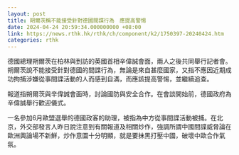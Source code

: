 ```yaml
---
layout: post
title: 朔爾茨稱不能接受針對德國間諜行為　應提高警惕
date: 2024-04-24 20:59:34.000000000 +08:00
link: https://news.rthk.hk/rthk/ch/component/k2/1750397-20240424.htm
categories: rthk
---
```


德國總理朔爾茨在柏林與到訪的英國首相辛偉誠會面，兩人之後共同舉行記者會。朔爾茨說不能接受針對德國的間諜行為，無論是來自甚麼國家，又指不應因近期成功拘捕涉嫌從事間諜活動的人而感到自滿，而應該提高警惕，並繼續追查。

報道指朔爾茨與辛偉誠會面時，討論國防與安全合作。在會談開始前，德國政府為辛偉誠舉行歡迎儀式。

一名參加6月歐盟選舉的德國政客的助理，被指為中方從事間諜活動被捕。在北京，外交部發言人昨日說注意到有關報道及相關炒作，強調所謂中國間諜威脅論在歐洲輿論場不新鮮，炒作意圖十分明顯，就是要抹黑打壓中國，破壞中歐合作氣氛。
